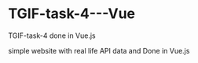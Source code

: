 # TGIF-task-4---Vue
TGIF-task-4 done in Vue.js

simple website with real life API data and Done in Vue.js
